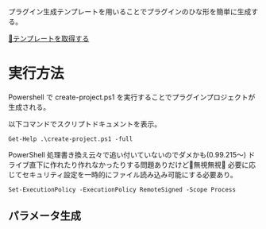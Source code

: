プラグイン生成テンプレートを用いることでプラグインのひな形を簡単に生成する。

[💾テンプレートを取得する](./archives/plugin-template.zip)

# 実行方法

Powershell で <MdPath>create-project.ps1</MdPath> を実行することでプラグインプロジェクトが生成される。

以下コマンドでスクリプトドキュメントを表示。

`Get-Help .\create-project.ps1 -full`

<MdAlert kind="WARNING">
  PowerShell 処理書き換え云々で追い付いていないのでダメかも(0.99.215～)
</MdAlert>

<MdAlert kind="WARNING">
  ドライブ直下に作れたり作れなかったりする問題ありだけど🐛無視無視🐞
</MdAlert>

<MdAlert kind="TIP">
  必要に応じてセキュリティ設定を一時的にファイル読み込み可能にする必要あり。

  `Set-ExecutionPolicy -ExecutionPolicy RemoteSigned -Scope Process`
</MdAlert>

## パラメータ生成

<!-- 呼び出しコンポーネント側実装 -->

